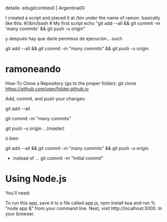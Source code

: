 detalle. edugilcombes0 | Argentina00

I created a script and placed it at /bin under the name of ramon. basically like this:
#!/bin/bash # My first script
echo "git add --all && git commit -m 'many commits' && git push -u origin"

y después hay que darle permisos de ejecución... ouch

git add --all && git commit -m "many commits" && git push -u origin 

ramoneando
==========

How-To Clone a Repository (go to the proper folder):
git clone https://github.com/user/folder.github.io


Add, commit, and push your changes:

git add --all

git commit -m "many commits"

git push -u origin 
...(master)

ó bien

git add --all && git commit -m "many commits" && git push -u origin 



* instead of ...
git commit -m "Initial commit"



Using Node.js
=============

You'll need:

To run this app, save it to a file called app.js, npm install koa and run % "node app &" from your command line. Next, visit http://localhost:3000. In your browser.
